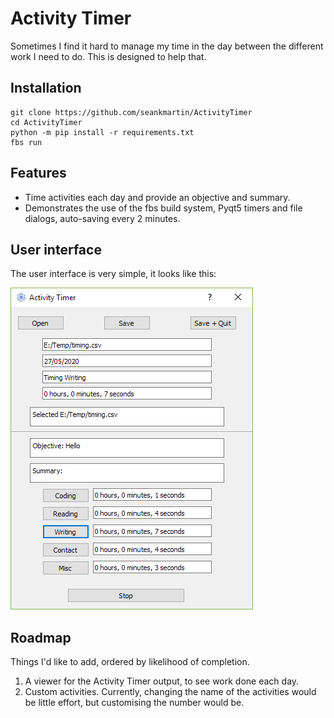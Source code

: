 # Activity Timer

Sometimes I find it hard to manage my time in the day between the different work I need to do. This is designed to help that.

## Installation

```
git clone https://github.com/seankmartin/ActivityTimer
cd ActivityTimer
python -m pip install -r requirements.txt
fbs run
```

## Features

- Time activities each day and provide an objective and summary.
- Demonstrates the use of the fbs build system, Pyqt5 timers and file dialogs, auto-saving every 2 minutes.

## User interface

The user interface is very simple, it looks like this:

![Screenshot of sample app on Windows](screenshots/quote-app.png)

## Roadmap

Things I'd like to add, ordered by likelihood of completion.

1. A viewer for the Activity Timer output, to see work done each day.
2. Custom activities. Currently, changing the name of the activities would be little effort, but customising the number would be.
